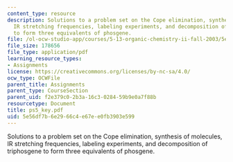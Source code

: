 ```yaml
---
content_type: resource
description: Solutions to a problem set on the Cope elimination, synthesis of molecules,
  IR stretching frequencies, labeling experiments, and decomposition of triphosgene
  to form three equivalents of phosgene.
file: /ol-ocw-studio-app/courses/5-13-organic-chemistry-ii-fall-2003/5e56df7b6e2966c4e67ee0fb3903e599_ps5_key.pdf
file_size: 178656
file_type: application/pdf
learning_resource_types:
- Assignments
license: https://creativecommons.org/licenses/by-nc-sa/4.0/
ocw_type: OCWFile
parent_title: Assignments
parent_type: CourseSection
parent_uid: f2e379c0-2b3a-16c3-0284-59b9e0a7f88b
resourcetype: Document
title: ps5_key.pdf
uid: 5e56df7b-6e29-66c4-e67e-e0fb3903e599
---
```

Solutions to a problem set on the Cope elimination, synthesis of molecules, IR stretching frequencies, labeling experiments, and decomposition of triphosgene to form three equivalents of phosgene.